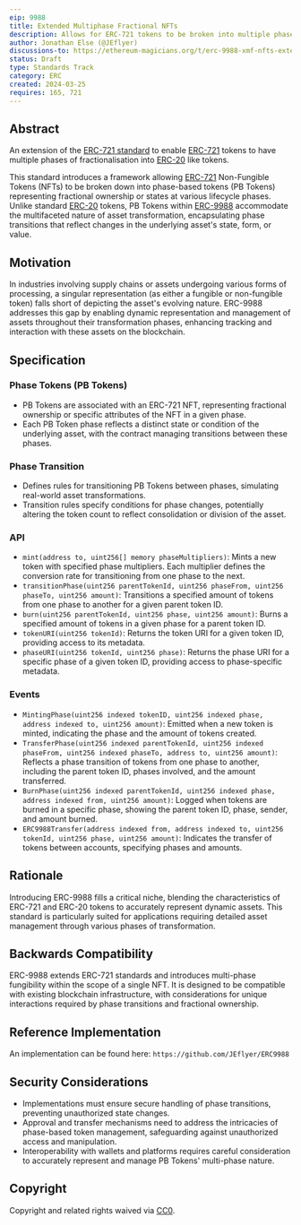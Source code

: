 ```yaml
---
eip: 9988
title: Extended Multiphase Fractional NFTs
description: Allows for ERC-721 tokens to be broken into multiple phases of fungible tokens
author: Jonathan Else (@JEflyer)
discussions-to: https://ethereum-magicians.org/t/erc-9988-xmf-nfts-extended-multiphase-fractional-nfts/19346
status: Draft
type: Standards Track
category: ERC
created: 2024-03-25
requires: 165, 721
---
```


## Abstract

An extension of the [ERC-721 standard](https://github.com/ethereum/ERCs/blob/master/ERCS/erc-721.md) to enable [ERC-721](https://github.com/ethereum/ERCs/blob/master/ERCS/erc-721.md) tokens to have multiple phases of fractionalisation into [ERC-20](https://github.com/ethereum/ERCs/blob/master/ERCS/erc-20.md) like tokens.

This standard introduces a framework allowing [ERC-721](https://github.com/ethereum/ERCs/blob/master/ERCS/erc-721.md) Non-Fungible Tokens (NFTs) to be broken down into phase-based tokens (PB Tokens) representing fractional ownership or states at various lifecycle phases. Unlike standard [ERC-20](https://github.com/ethereum/ERCs/blob/master/ERCS/erc-20.md) tokens, PB Tokens within [ERC-9988](https://github.com/JEflyer/ERCs/edit/patch-3/ERCS/erc-9988.md) accommodate the multifaceted nature of asset transformation, encapsulating phase transitions that reflect changes in the underlying asset's state, form, or value.

## Motivation

In industries involving supply chains or assets undergoing various forms of processing, a singular representation (as either a fungible or non-fungible token) falls short of depicting the asset's evolving nature. ERC-9988 addresses this gap by enabling dynamic representation and management of assets throughout their transformation phases, enhancing tracking and interaction with these assets on the blockchain.

## Specification

### Phase Tokens (PB Tokens)

- PB Tokens are associated with an ERC-721 NFT, representing fractional ownership or specific attributes of the NFT in a given phase.
- Each PB Token phase reflects a distinct state or condition of the underlying asset, with the contract managing transitions between these phases.

### Phase Transition

- Defines rules for transitioning PB Tokens between phases, simulating real-world asset transformations.
- Transition rules specify conditions for phase changes, potentially altering the token count to reflect consolidation or division of the asset.

### API

- `mint(address to, uint256[] memory phaseMultipliers)`: Mints a new token with specified phase multipliers. Each multiplier defines the conversion rate for transitioning from one phase to the next.
- `transitionPhase(uint256 parentTokenId, uint256 phaseFrom, uint256 phaseTo, uint256 amount)`: Transitions a specified amount of tokens from one phase to another for a given parent token ID.
- `burn(uint256 parentTokenId, uint256 phase, uint256 amount)`: Burns a specified amount of tokens in a given phase for a parent token ID.
- `tokenURI(uint256 tokenId)`: Returns the token URI for a given token ID, providing access to its metadata.
- `phaseURI(uint256 tokenId, uint256 phase)`: Returns the phase URI for a specific phase of a given token ID, providing access to phase-specific metadata.

### Events

- `MintingPhase(uint256 indexed tokenID, uint256 indexed phase, address indexed to, uint256 amount)`: Emitted when a new token is minted, indicating the phase and the amount of tokens created.
- `TransferPhase(uint256 indexed parentTokenId, uint256 indexed phaseFrom, uint256 indexed phaseTo, address to, uint256 amount)`: Reflects a phase transition of tokens from one phase to another, including the parent token ID, phases involved, and the amount transferred.
- `BurnPhase(uint256 indexed parentTokenId, uint256 indexed phase, address indexed from, uint256 amount)`: Logged when tokens are burned in a specific phase, showing the parent token ID, phase, sender, and amount burned.
- `ERC9988Transfer(address indexed from, address indexed to, uint256 tokenId, uint256 phase, uint256 amount)`: Indicates the transfer of tokens between accounts, specifying phases and amounts.

## Rationale

Introducing ERC-9988 fills a critical niche, blending the characteristics of ERC-721 and ERC-20 tokens to accurately represent dynamic assets. This standard is particularly suited for applications requiring detailed asset management through various phases of transformation.

## Backwards Compatibility

ERC-9988 extends ERC-721 standards and introduces multi-phase fungibility within the scope of a single NFT. It is designed to be compatible with existing blockchain infrastructure, with considerations for unique interactions required by phase transitions and fractional ownership.

## Reference Implementation

An implementation can be found here: `https://github.com/JEflyer/ERC9988`

## Security Considerations

- Implementations must ensure secure handling of phase transitions, preventing unauthorized state changes.
- Approval and transfer mechanisms need to address the intricacies of phase-based token management, safeguarding against unauthorized access and manipulation.
- Interoperability with wallets and platforms requires careful consideration to accurately represent and manage PB Tokens' multi-phase nature.

## Copyright

Copyright and related rights waived via [CC0](../LICENSE.md).
